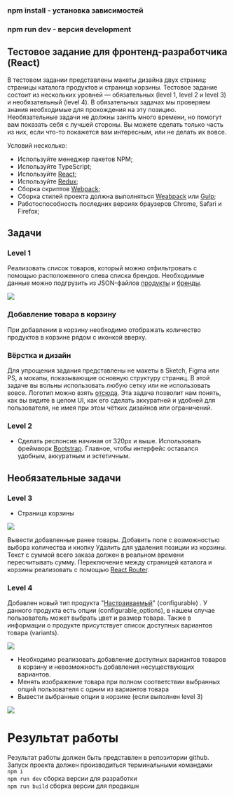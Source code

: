 
  
###  npm install - установка зависимостей
  
###  npm run dev - версия development




## Тестовое задание для фронтенд-разработчика (React)

В тестовом задании представлены макеты дизайна двух страниц: страницы каталога продуктов и страница корзины. Тестовое задание состоит из нескольких уровней — обязательных (level 1, level 2 и level 3) и необязательный (level 4). В обязательных задачах мы проверяем знания необходимые для прохождения на эту позицию.
Необязательные задачи не должны занять много времени, но помогут вам показать себя с лучшей стороны. Вы можете сделать только часть из них, если что-то покажется вам интересным, или не делать их вовсе.

Условий несколько:
- Используйте менеджер пакетов NPM;
- Используйте TypeScript;
- Используйте [React](https://github.com/facebook/react);
- Используйте [Redux](https://github.com/reduxjs/react-redux);
- Сборка скриптов [Webpack](https://webpack.js.org/);
- Сборка стилей проекта должна выполняться [Weabpack](https://webpack.js.org/) или [Gulp](https://github.com/gulpjs/gulp);
- Работоспособность последних версиях браузеров Chrome, Safari и Firefox;

## Задачи
### Level 1

Реализовать список товаров, который можно отфильтровать с помощью расположенного слева списка брендов. Необходимые данные можно подгрузить из JSON-файлов [продукты](assets/products.json) и [бренды](assets/brands.json).

![](assets/images/catalog.png?raw=true "")

### Добавление товара в корзину
При добавлении в корзину необходимо отображать количество продуктов в корзине рядом с иконкой вверху.

### Вёрстка и дизайн
Для упрощения задания представлены не макеты в Sketch, Figma или PS, а мокапы, показывающие основную структуру страниц. В этой задаче вы вольны использовать любую сетку или не использовать вовсе.
Логотип можно взять [отсюда](assets/images/logo.png). Эта задача позволит нам понять, как вы видите в целом UI, как его сделать аккуратней и удобней для пользователя, не имея при этом чётких дизайнов или ограничений.

### Level 2

* Сделать респонсив начиная от 320px и выше. Использовать фреймворк [Bootstrap](https://github.com/react-bootstrap/react-bootstrap). Главное, чтобы интерфейс оставался удобным, аккуратным и эстетичным.


## Необязательные задачи

### Level 3
* Страница корзины

![](assets/images/cart-level-2.png?raw=true "")

Вывести добавленные ранее товары. Добавить поле с возможностью выбора количества и кнопку Удалить для удаления позиции из корзины. Текст с суммой всего заказа должен в реальном времени пересчитывать сумму. Переключение между страницей каталога и корзины реализовать с помощью [React Router](https://github.com/remix-run/react-router).

### Level 4

Добавлен новый тип продукта "[Настраиваемый](assets/level3/products.json)" (configurable) . У данного продукта есть опции (configurable_options), в нашем случае пользователь может выбрать цвет и размер товара. Также в информации о продукте присутствует список доступных вариантов товара (variants). 


![](assets/images/catalog-level-3.png?raw=true "")

* Необходимо реализовать добавление доступных вариантов товаров в корзину и  невозможность добавления несуществующих вариантов.
* Менять изображение товара при полном соответствии выбранных опций пользователя с одним из вариантов товара 
* Вывести выбранные опции в корзине (если выполнен level 3)

![](assets/images/cart-level-3.png?raw=true "")

# Результат работы
Результат работы должен быть представлен в репозитории github. Запуск проекта должен производиться терминальными командами <br />
```npm i```<br />
```npm run dev``` сборка версии для разработки<br />
```npm run build``` сборка версии для продакшн
